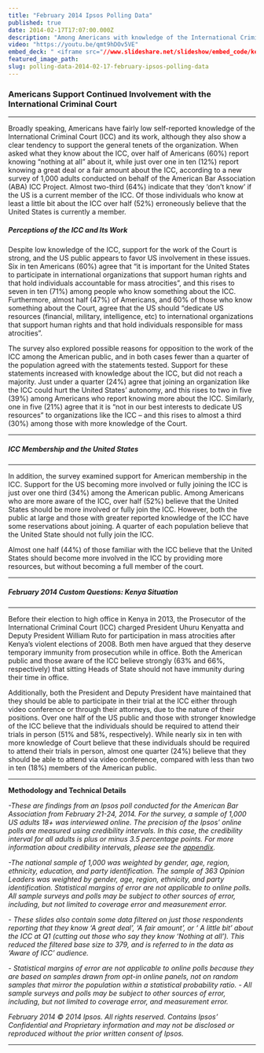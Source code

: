 ```yaml
---
title: "February 2014 Ipsos Polling Data"
published: true
date: 2014-02-17T17:07:00.000Z
description: "Among Americans with knowledge of the International Criminal Court, desire for more support, but unsure if the U.S. should join the Court."
video: "https://youtu.be/qmt9hDOv5VE"
embed_deck: " <iframe src="//www.slideshare.net/slideshow/embed_code/key/jzuevoGXBSr3JS" width="595" height="485" frameborder="0" marginwidth="0" marginheight="0" scrolling="no" style="border:1px solid #CCC; border-width:1px; margin-bottom:5px; max-width: 100%;" allowfullscreen=""></iframe> "
featured_image_path:
slug: polling-data-2014-02-17-february-ipsos-polling-data
---
```


### Americans Support Continued Involvement with the International Criminal Court

* * *

Broadly speaking, Americans have fairly low self-reported knowledge of the International Criminal Court (ICC) and its work, although they also show a clear tendency to support the general tenets of the organization. When asked what they know about the ICC, over half of Americans (60%) report knowing “nothing at all” about it, while just over one in ten (12%) report knowing a great deal or a fair amount about the ICC, according to a new survey of 1,000 adults conducted on behalf of the American Bar Association (ABA) ICC Project. Almost two-third (64%) indicate that they ‘don’t know’ if the US is a current member of the ICC. Of those individuals who know at least a little bit about the ICC over half (52%) erroneously believe that the United States is currently a member.

##### _Perceptions of the ICC and Its Work_

Despite low knowledge of the ICC, support for the work of the Court is strong, and the US public appears to favor US involvement in these issues. Six in ten Americans (60%) agree that “it is important for the United States to participate in international organizations that support human rights and that hold individuals accountable for mass atrocities”, and this rises to seven in ten (71%) among people who know something about the ICC. Furthermore, almost half (47%) of Americans, and 60% of those who know something about the Court, agree that the US should “dedicate US resources (financial, military, intelligence, etc) to international organizations that support human rights and that hold individuals responsible for mass atrocities”.

The survey also explored possible reasons for opposition to the work of the ICC among the American public, and in both cases fewer than a quarter of the population agreed with the statements tested. Support for these statements increased with knowledge about the ICC, but did not reach a majority. Just under a quarter (24%) agree that joining an organization like the ICC could hurt the United States’ autonomy, and this rises to two in five (39%) among Americans who report knowing more about the ICC. Similarly, one in five (21%) agree that it is “not in our best interests to dedicate US resources” to organizations like the ICC – and this rises to almost a third (30%) among those with more knowledge of the Court.

* * *

##### _ICC Membership and the United States_

* * *

In addition, the survey examined support for American membership in the ICC. Support for the US becoming more involved or fully joining the ICC is just over one third (34%) among the American public. Among Americans who are more aware of the ICC, over half (52%) believe that the United States should be more involved or fully join the ICC. However, both the public at large and those with greater reported knowledge of the ICC have some reservations about joining. A quarter of each population believe that the United State should not fully join the ICC.

Almost one half (44%) of those familiar with the ICC believe that the United States should become more involved in the ICC by providing more resources, but without becoming a full member of the court.

* * *

##### _February 2014 Custom Questions: Kenya Situation_

* * *

Before their election to high office in Kenya in 2013, the Prosecutor of the International Criminal Court (ICC) charged President Uhuru Kenyatta and Deputy President William Ruto for participation in mass atrocities after Kenya’s violent elections of 2008. Both men have argued that they deserve temporary immunity from prosecution while in office. Both the American public and those aware of the ICC believe strongly (63% and 66%, respectively) that sitting Heads of State should not have immunity during their time in office.

Additionally, both the President and Deputy President have maintained that they should be able to participate in their trial at the ICC either through video conference or through their attorneys, due to the nature of their positions. Over one half of the US public and those with stronger knowledge of the ICC believe that the individuals should be required to attend their trials in person (51% and 58%, respectively). While nearly six in ten with more knowledge of Court believe that these individuals should be required to attend their trials in person, almost one quarter (24%) believe that they should be able to attend via video conference, compared with less than two in ten (18%) members of the American public.

* * *

**Methodology and Technical Details**

_-These are findings from an Ipsos poll conducted for the American Bar Association from February 21-24, 2014. For the survey, a sample of 1,000 US adults 18+ was interviewed online. The precision of the Ipsos’ online polls are measured using credibility intervals. In this case, the credibility interval for all adults is plus or minus 3.5 percentage points. For more information about credibility intervals, please see the [appendix](http://www.international-criminal-justice-today.org/ipsos-appendix/)._

_-The national sample of 1,000 was weighted by gender, age, region, ethnicity, education, and party identification. The sample of 363 Opinion Leaders was weighted by gender, age, region, ethnicity, and party identification. Statistical margins of error are not applicable to online polls. All sample surveys and polls may be subject to other sources of error, including, but not limited to coverage error and measurement error._

_- These slides also contain some data filtered on just those respondents reporting that they know ‘A great deal’, ‘A fair amount’, or ‘ A little bit’ about the ICC at Q1 (cutting out those who say they know ‘Nothing at all’). This reduced the filtered base size to 379, and is referred to in the data as ‘Aware of ICC’ audience._

_- Statistical margins of error are not applicable to online polls because they are based on samples drawn from opt-in online panels, not on random samples that mirror the population within a statistical probability ratio._ _- All sample surveys and polls may be subject to other sources of error, including, but not limited to coverage error, and measurement error._

_February 2014 © 2014 Ipsos. All rights reserved. Contains Ipsos’ Confidential and Proprietary information and may not be disclosed or reproduced without the prior written consent of Ipsos._

---
